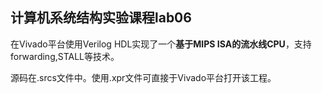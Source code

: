 ## 计算机系统结构实验课程lab06

在Vivado平台使用Verilog HDL实现了一个**基于MIPS ISA的流水线CPU**，支持forwarding,STALL等技术。

源码在.srcs文件中。使用.xpr文件可直接于Vivado平台打开该工程。